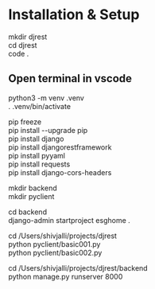 # Installation & Setup

mkdir djrest<br>
cd djrest<br>
code .<br>

## Open terminal in vscode

python3 -m venv .venv<br>
. .venv/bin/activate<br>

pip freeze<br>
pip install --upgrade pip<br>
pip install django<br>
pip install djangorestframework<br>
pip install pyyaml<br>
pip install requests<br>
pip install django-cors-headers<br>

mkdir backend<br>
mkdir pyclient<br>

cd backend<br>
django-admin startproject esghome .<br>


cd /Users/shivjalli/projects/djrest<br>
python pyclient/basic001.py<br>
python pyclient/basic002.py<br>

cd /Users/shivjalli/projects/djrest/backend<br>
python manage.py runserver 8000<br>
